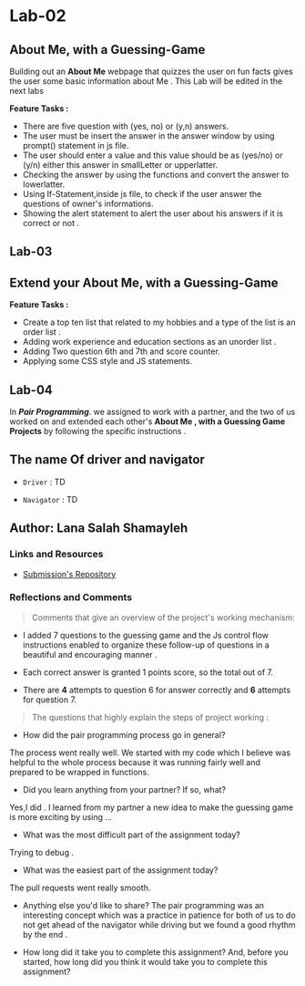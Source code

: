 # Lab-02

## About Me, with a Guessing-Game

Building out an **About Me** webpage that quizzes the user on fun facts gives the user some basic information about Me . This Lab will be edited in the next labs

**Feature Tasks :**

- There are five question with (yes, no) or (y,n) answers.
- The user must be insert the answer in the answer window by using prompt() statement in js file.
- The user should enter a value and this value should be as (yes/no) or  (y/n)  either this answer in smallLetter or upperlatter.
- Checking the answer by using the functions and convert the answer to lowerlatter.
- Using If-Statement,inside js file, to check if the user answer the questions of owner's informations.
- Showing the alert statement to alert the user about his answers if it is correct or not .

## Lab-03

## Extend your **About Me**, with a Guessing-Game

**Feature Tasks :**

- Create a top ten list that related to my hobbies and a type of the list is an order list .
- Adding work experience and education sections as an unorder list .
- Adding Two question 6th and 7th and score counter.
- Applying some CSS style and JS statements.

## Lab-04

In ***Pair Programming***. we assigned to work with a partner, and the two of us worked on and extended each other's **About Me , with a Guessing Game Projects** by following the specific instructions .

## The name Of driver and navigator

- `Driver` : TD

- `Navigator` : TD

## Author: Lana Salah Shamayleh

### Links and Resources

- [Submission's Repository](https://github.com/LanaSShamayleh/About-Me.git)

### Reflections and Comments

>Comments that give an overview of the project's working mechanism:

- I added 7 questions to the guessing game and the Js control flow instructions enabled to organize these
  follow-up of questions in a beautiful and encouraging manner .

- Each correct answer is granted 1 points score, so the total out of 7.

- There are **4** attempts to question 6 for answer correctly and **6** attempts for question 7.

>The questions that highly explain the steps of project working :

- How did the pair programming process go in general?

The process went really well. We started with my code which I believe was helpful to the whole process because it was running fairly well and prepared to be wrapped in functions.

- Did you learn anything from your partner? If so, what?

Yes,I did . I learned from my partner a new idea to make the guessing game is more exciting by using ...

- What was the most difficult part of the assignment today?

Trying to debug .

- What was the easiest part of the assignment today?

The pull requests went really smooth.

- Anything else you'd like to share?
The pair programming was an interesting concept which was a practice in patience for both of us to do not get ahead of the navigator while driving but we found a good rhythm by the end .

- How long did it take you to complete this assignment? And, before you started, how long did you think it would take you to complete this assignment?

